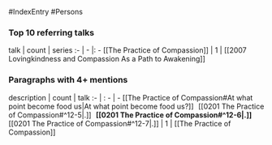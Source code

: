 #IndexEntry #Persons

### Top 10 referring talks
talk | count | series
:- | - |: -
[[The Practice of Compassion]] | 1 | [[2007 Lovingkindness and Compassion As a Path to Awakening]]

### Paragraphs with 4+ mentions
description | count | talk
:- | : - | -
[[The Practice of Compassion#At what point become food us\|At what point become food us?]] &nbsp;&nbsp;[[0201 The Practice of Compassion#^12-5\|.]] &nbsp; **[[0201 The Practice of Compassion#^12-6\|.]]** &nbsp; [[0201 The Practice of Compassion#^12-7\|.]] | 1 | [[The Practice of Compassion]]


